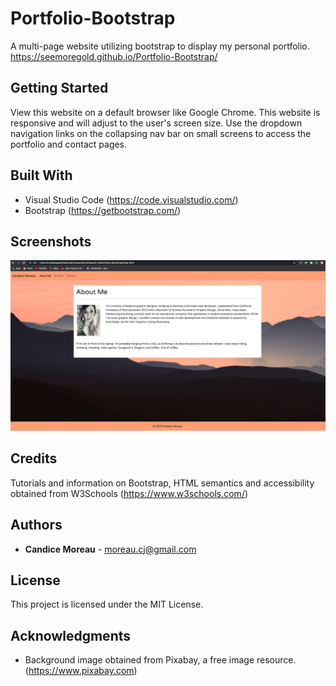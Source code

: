 # Portfolio-Bootstrap
A multi-page website utilizing bootstrap to display my personal portfolio.
https://seemoregold.github.io/Portfolio-Bootstrap/

## Getting Started

View this website on a default browser like Google Chrome. This website is responsive and will adjust to the user's screen size. Use the dropdown navigation links on the collapsing nav bar on small screens to access the portfolio and contact pages.


## Built With

* Visual Studio Code (https://code.visualstudio.com/)
* Bootstrap (https://getbootstrap.com/)

## Screenshots
![Screen shot of about me page](assets/Screen-Shot.png?raw=true "Index screen shot")

## Credits

Tutorials and information on Bootstrap, HTML semantics and accessibility obtained from W3Schools (https://www.w3schools.com/)

## Authors

* **Candice Moreau** - moreau.cj@gmail.com


## License

This project is licensed under the MIT License.


## Acknowledgments

* Background image obtained from Pixabay, a free image resource. (https://www.pixabay.com)
